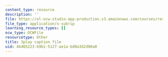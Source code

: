 ```yaml
---
content_type: resource
description: ''
file: https://ol-ocw-studio-app-production.s3.amazonaws.com/courses/res-18-009-learn-differential-equations-up-close-with-gilbert-strang-and-cleve-moler-fall-2015/4b465223b9b15127ae1abd0a3d2d80a0_gwmIksA7aXM.vtt
file_type: application/x-subrip
learning_resource_types: []
ocw_type: OCWFile
resourcetype: Other
title: 3play caption file
uid: 4b465223-b9b1-5127-ae1a-bd0a3d2d80a0
---
```

